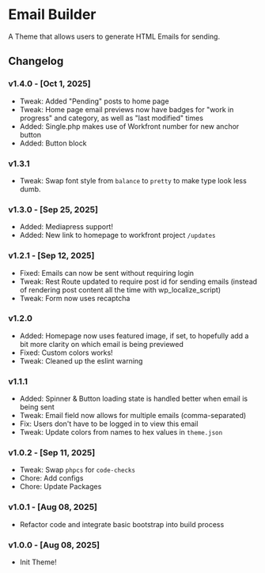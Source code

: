 # Email Builder

A Theme that allows users to generate HTML Emails for sending.

## Changelog

### v1.4.0 - [Oct 1, 2025]

- Tweak: Added "Pending" posts to home page
- Tweak: Home page email previews now have badges for "work in progress" and category, as well as "last modified" times
- Added: Single.php makes use of Workfront number for new anchor button
- Added: Button block

### v1.3.1

- Tweak: Swap font style from `balance` to `pretty` to make type look less dumb.

### v1.3.0 - [Sep 25, 2025]

- Added: Mediapress support!
- Added: New link to homepage to workfront project `/updates`

### v1.2.1 - [Sep 12, 2025]

- Fixed: Emails can now be sent without requiring login
- Tweak: Rest Route updated to require post id for sending emails (instead of rendering post content all the time with wp_localize_script)
- Tweak: Form now uses recaptcha

### v1.2.0

- Added: Homepage now uses featured image, if set, to hopefully add a bit more clarity on which email is being previewed
- Fixed: Custom colors works!
- Tweak: Cleaned up the eslint warning

### v1.1.1

-   Added: Spinner & Button loading state is handled better when email is being sent
-   Tweak: Email field now allows for multiple emails (comma-separated)
-   Fix: Users don't have to be logged in to view this email
-   Tweak: Update colors from names to hex values in `theme.json`


### v1.0.2 - [Sep 11, 2025]

-   Tweak: Swap `phpcs` for `code-checks`
-   Chore: Add configs
-   Chore: Update Packages

### v1.0.1 - [Aug 08, 2025]

-   Refactor code and integrate basic bootstrap into build process

### v1.0.0 - [Aug 08, 2025]

-   Init Theme!
